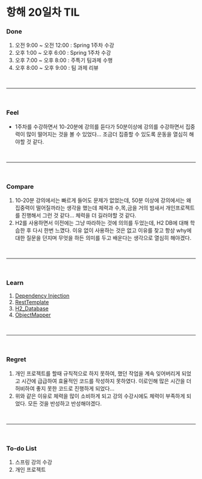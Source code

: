 # 항해 20일차 TIL

 ### Done
 1) 오전 9:00 ~ 오전 12:00 : Spring 1주차 수강
 2) 오후 1:00 ~ 오후 6:00 : Spring 1주차 수강
 3) 오후 7:00 ~ 오후 8:00 : 주특기 팀과제 수행
 4) 오후 8:00 ~ 오후 9:00 : 팀 과제 리뷰
 
<br />
<hr>
<br />

### Feel
  * 1주차를 수강하면서 10-20분에 강의를 듣다가 50분이상에 강의를 수강하면서 집중력이 많이 떨어지는 것을 볼 수 있었다... 조금더 집중할 수 있도록 운동을 열심히 해야할 것 같다.
  
<br />
<hr>
<br />

### Compare
  1. 10-20분 강의에서는 빠르게 들어도 문제가 없었는데, 50분 이상에 강의에서는 왜 집중력이 떨어질까라는 생각을 했는데 체력과 수,목,금을 거의 밤새서 개인프로젝트를 진행해서 그런 것 같다... 체력을 더 길러야할 것 같다.
  2. H2를 사용하면서 이전에는 그냥 따라하는 것에 의의를 두었는데, H2 DB에 대해 학습한 후 다시 한번 느꼈다. 이유 없이 사용하는 것은 없고 이유를 찾고 항상 why에 대한 질문을 던지며 무엇을 하든 의미를 두고 배운다는 생각으로 열심히 해야겠다.

<br />
<hr>
<br />

### Learn
  1. [Dependency Injection](hhttps://github.com/bang-star/TIL/blob/main/Spring/Dependency_Injection.md)
  2. [RestTemplate](https://github.com/bang-star/TIL/blob/main/Spring/RestTemplate.md)
  3. [H2_Database](https://github.com/bang-star/TIL/blob/main/Database/h2_database.md)
  4. [ObjectMapper]()
<br />
<hr>
<br />

### Regret 
  1. 개인 프로젝트를 할때 규칙적으로 하지 못하여, 했던 작업을 계속 잊어버리게 되었고 시간에 급급하여 효율적인 코드를 작성하지 못하였다. 이로인해 많은 시간을 더 허비하여 좋지 못한 코드로 진행하게 되었다...
  2. 위와 같은 이유로 체력을 많이 소비하게 되고 강의 수강시에도 체력이 부족하게 되었다. 모든 것을 반성하고 반성해야겠다.
   
<br />
<hr>
<br />

### To-do List 
  1. 스프링 강의 수강
  2. 개인 프로젝트
